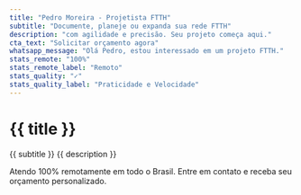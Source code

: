 ```yaml
---
title: "Pedro Moreira - Projetista FTTH"
subtitle: "Documente, planeje ou expanda sua rede FTTH"
description: "com agilidade e precisão. Seu projeto começa aqui."
cta_text: "Solicitar orçamento agora"
whatsapp_message: "Olá Pedro, estou interessado em um projeto FTTH."
stats_remote: "100%"
stats_remote_label: "Remoto"
stats_quality: "✓"
stats_quality_label: "Praticidade e Velocidade"
---
```


# {{ title }}

{{ subtitle }} {{ description }}

Atendo 100% remotamente em todo o Brasil. Entre em contato e receba seu orçamento personalizado.